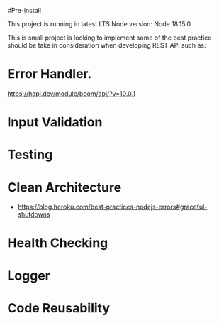 #Pre-install

This project is running in latest LTS Node version:
Node 18.15.0

This is small project is looking to implement some of the best practice should be take in consideration when developing REST API such as:

# Error Handler.

https://hapi.dev/module/boom/api/?v=10.0.1

# Input Validation

# Testing

# Clean Architecture

- https://blog.heroku.com/best-practices-nodejs-errors#graceful-shutdowns

# Health Checking

# Logger

# Code Reusability
